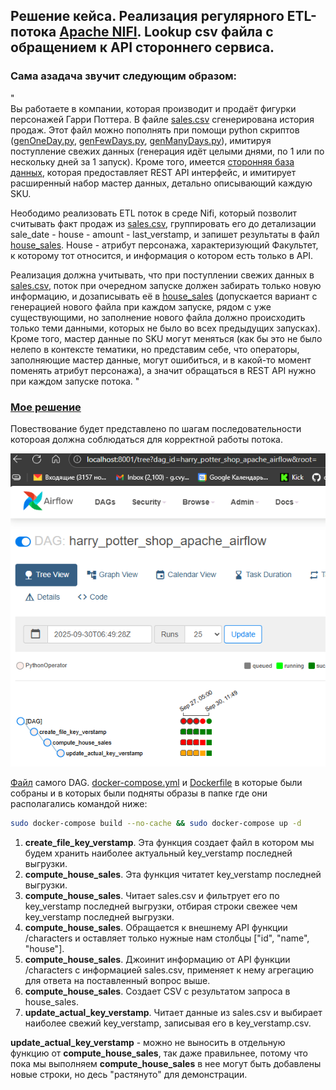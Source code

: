 ## Решение кейса. Реализация регулярного ETL-потока [Apache NIFI](https://nifi.apache.org/). Lookup csv файла с обращением к API стороннего сервиса.  
### Сама азадача звучит следующим образом:  
"  
Вы работаете в компании, которая производит и продаёт фигурки персонажей Гарри Поттера.
В файле [sales.csv](sales.csv) сгенерирована история продаж. Этот файл можно пополнять при помощи python скриптов ([genOneDay.py](genOneDay.py), [genFewDays.py](genFewDays.py), [genManyDays.py](genManyDays.py)), имитируя поступление свежих данных (генерация идёт целыми днями, по 1 или по нескольку дней за 1 запуск).
Кроме того, имеется [сторонняя база данных](https://hp-api.onrender.com/), которая предоставляет REST API интерфейс, и имитирует расширенный набор мастер данных, детально описывающий каждую SKU.

Неободимо реализовать ETL поток в среде Nifi, который позволит считывать факт продаж из [sales.csv](sales.csv), группировать его до детализации sale_date - house - amount - last_verstamp, и запишет результаты в файл [house_sales](house_sales). 
House - атрибут персонажа, характеризующий Факультет, к которому тот относится, и информация о котором есть только в API.

Реализация должна учитывать, что при поступлении свежих данных в [sales.csv](sales.csv), поток при очередном запуске должен забирать только новую информацию, и дозаписывать её в [house_sales](house_sales) (допускается вариант с генерацией нового файла при каждом запуске, рядом с уже существующими, но заполнение нового файла должно происходить только теми данными, которых не было во всех предыдущих запусках). 
Кроме того, мастер данные по SKU могут меняться (как бы это не было нелепо в контексте тематики, но представим себе, что операторы, заполняющие мастер данные, могут ошибиться, и в какой-то момент поменять атрибут персонажа), а значит обращаться в REST API нужно при каждом запуске потока. 
"  

### [Мое решение](main_dag.py)

Повествование будет представлено по шагам последовательности котороая должна соблюдаться для корректной работы потока. 

![UI Airflow harry_potter_shop_apache_airflow](PNG%2Fharry_potter_shop_apache_airflow_ui.png)

[Файл](main_dag.py) самого DAG.
[docker-compose.yml](../../../docker-compose.yml) и [Dockerfile](../../../Dockerfile) в которые были собраны и в которых были подняты образы в папке где они располагались командой ниже:
```bash
sudo docker-compose build --no-cache && sudo docker-compose up -d
```
1. **create_file_key_verstamp**. Эта функция создает файл в котором мы будем хранить наиболее актуальный key_verstamp последней выгрузки.
2. **compute_house_sales**. Эта функция читатет key_verstamp последней выгрузки.
3. **compute_house_sales**. Читает sales.csv и фильтрует его по key_verstamp последней выгрузки, отбирая строки свежее чем key_verstamp последней выгрузки.
4. **compute_house_sales**. Обращается к внешнему API функции /characters и оставляет только нужные нам столбцы ["id", "name", "house"].
5. **compute_house_sales**. Джоинит информацию от API функции /characters с информацией sales.csv, применяет к нему агрегацию для ответа на поставленный вопрос выше.
6. **compute_house_sales**. Создает CSV с результатом запроса в house_sales.
7. **update_actual_key_verstamp**. Читает данные из sales.csv и выбирает наиболее свежий key_verstamp, записывая его в key_verstamp.csv.

**update_actual_key_verstamp** - можно не выносить в отдельную функцию от **compute_house_sales**, так даже правильнее, потому что пока мы выполняем **compute_house_sales** в нее могут быть добавлены новые строки, но десь "растянуто" для демонстрации.

